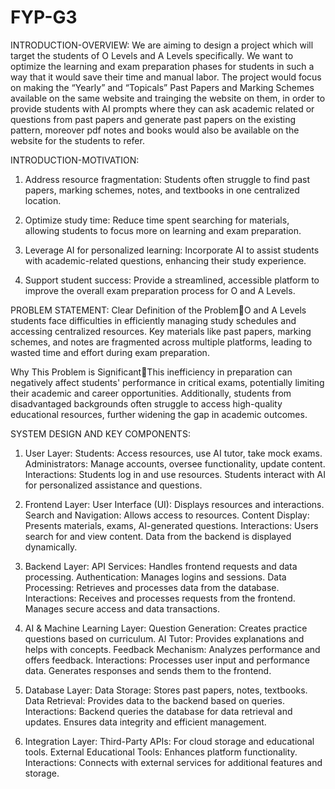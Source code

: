 # FYP-G3
INTRODUCTION-OVERVIEW:
We are aiming to design a project which will target the students of O Levels and A Levels specifically. We want to optimize the learning and exam preparation phases for students in such a way that it would save their time and manual labor. The project would focus on making the “Yearly” and “Topicals” Past Papers and Marking Schemes available on the same website and trainging the website on them, in order to provide students with AI prompts where they can ask academic related or questions from past papers and generate past papers on the existing pattern, moreover pdf notes and books would also be available on the website for the students to refer.

INTRODUCTION-MOTIVATION:
1. Address resource fragmentation: Students often struggle to find past papers, marking schemes, notes, and textbooks in one centralized location.

2. Optimize study time: Reduce time spent searching for materials, allowing students to focus more on learning and exam preparation.

3. Leverage AI for personalized learning: Incorporate AI to assist students with academic-related questions, enhancing their study experience.

4. Support student success: Provide a streamlined, accessible platform to improve the overall exam preparation process for O and A Levels. 

PROBLEM STATEMENT:
Clear Definition of the ProblemO and A Levels students face difficulties in efficiently managing study schedules and accessing centralized resources. Key materials like past papers, marking schemes, and notes are fragmented across multiple platforms, leading to wasted time and effort during exam preparation.

Why This Problem is SignificantThis inefficiency in preparation can negatively affect students' performance in critical exams, potentially limiting their academic and career opportunities. Additionally, students from disadvantaged backgrounds often struggle to access high-quality educational resources, further widening the gap in academic outcomes.

SYSTEM DESIGN AND KEY COMPONENTS:
1. User Layer: 
Students: Access resources, use AI tutor, take mock exams.
Administrators: Manage accounts, oversee functionality, update content.
Interactions: Students log in and use resources. Students interact with AI for personalized assistance and questions.

2. Frontend Layer:
User Interface (UI): Displays resources and interactions.
Search and Navigation: Allows access to resources.
Content Display: Presents materials, exams, AI-generated questions.
Interactions: Users search for and view content. Data from the backend is displayed dynamically.

3. Backend Layer: 
API Services: Handles frontend requests and data processing.
Authentication: Manages logins and sessions.
Data Processing: Retrieves and processes data from the database.
Interactions: Receives and processes requests from the frontend. Manages secure access and data transactions.

4. AI & Machine Learning Layer: 
Question Generation: Creates practice questions based on curriculum.
AI Tutor: Provides explanations and helps with concepts.
Feedback Mechanism: Analyzes performance and offers feedback.
Interactions: Processes user input and performance data. Generates responses and sends them to the frontend.

5. Database Layer:
Data Storage: Stores past papers, notes, textbooks.
Data Retrieval: Provides data to the backend based on queries.
Interactions: Backend queries the database for data retrieval and updates. Ensures data integrity and efficient management.

6. Integration Layer: 
Third-Party APIs: For cloud storage and educational tools.
External Educational Tools: Enhances platform functionality.
Interactions: Connects with external services for additional features and storage.







